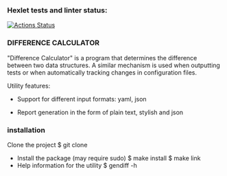 ### Hexlet tests and linter status:
[![Actions Status](https://github.com/MaximPronto/frontend-project-46/actions/workflows/hexlet-check.yml/badge.svg)](https://github.com/MaximPronto/frontend-project-46/actions)

### DIFFERENCE CALCULATOR

"Difference Calculator" is a program that determines the difference between two data structures. A similar mechanism is used when outputting tests or when automatically tracking changes in configuration files.

Utility features:

- Support for different input formats: yaml, json

- Report generation in the form of plain text, stylish and json

### installation

Сlone the project
$ git clone 
- Install the package (may require sudo)
$ make install
$ make link
- Help information for the utility
$ gendiff -h 